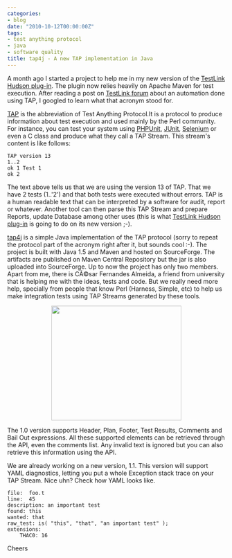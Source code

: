 ```yaml
---
categories:
- blog
date: "2010-10-12T00:00:00Z"
tags:
- test anything protocol
- java
- software quality
title: tap4j - A new TAP implementation in Java
---
```


A month ago I started a project to help me in my new version of the <a title="TestLink Hudson Plug-in" href="http://wiki.hudson-ci.org/display/HUDSON/TestLink+Plugin">TestLink Hudson plug-in</a>. The plugin now relies heavily on Apache Maven for test execution. After reading a post on <a title="TestLink Forum" href="http://www.teamst.org/forum/">TestLink forum</a> about an automation done using TAP, I googled to learn what that acronym stood for.

<a title="Test Anything Protocol" href="http://www.testanything.org">TAP</a> is the abbreviation of Test Anything Protocol.It is a protocol to produce information about test execution and used mainly by the Perl community. For instance, you can test your system using <a title="PHPUnit" href="www.phpunit.de">PHPUnit</a>, <a title="JUnit" href="http://www.junit.org">JUnit</a>, <a title="Selenium" href="http://www.seleniumhq.org">Selenium</a> or even a C class and produce what they call a TAP Stream. This stream's content is like follows:
```shell
TAP version 13
1..2
ok 1 Test 1
ok 2
```
The text above tells us that we are using the version 13 of TAP. That we have 2 tests (1..'2') and that both tests were executed without errors. TAP is a human readable text that can be interpreted by a software for audit, report or whatever. Another tool can then parse this TAP Stream and prepare Reports, update Database among other uses (this is what <a title="TestLink Hudson Plug-in" href="http://wiki.hudson-ci.org/display/HUDSON/TestLink+Plugin">TestLink Hudson plug-in</a> is going to do on its new version ;-).

<a title="tap4j" href="http://tap4j.sourceforge.net/">tap4j</a> is a simple Java implementation of the TAP protocol (sorry to repeat the protocol part of the acronym right after it, but sounds cool :-). The project is built with Java 1.5 and Maven and hosted on SourceForge. The artifacts are published on Maven Central Repository but the jar is also uploaded into SourceForge. Up to now the project has only two members. Apart from me, there is CÃ©sar Fernandes Almeida, a friend from university that is helping me with the ideas, tests and code. But we really need more help, specially from people that know Perl (Harness, Simple, etc) to help us make integration tests using TAP Streams generated by these tools.
<p style="text-align: center;"><a href="/assets/posts{{page.path | remove: ".md" | remove: "_posts" }}/drawing1.jpg }}"><img class="size-medium wp-image-472  aligncenter" title="tap4j" src="/assets/posts/{{ page.date | date: "%Y-%m-%d" }}-{{ page.title | slugify }}/drawing1-300x265.jpg" alt="" width="300" height="265" /></a></p>
The 1.0 version supports Header, Plan, Footer, Test Results, Comments and Bail Out expressions. All these supported elements can be retrieved through the API, even the comments list. Any invalid text is ignored but you can also retrieve this information using the API.

We are already working on a new version, 1.1. This version will support YAML diagnostics, letting you put a whole Exception stack trace on your TAP Stream. Nice uhn? Check how YAML looks like.
```shell
file:  foo.t
line:  45
description: an important test
found: this
wanted: that
raw_test: is( "this", "that", "an important test" );
extensions:
    THAC0: 16
```
    
Cheers

